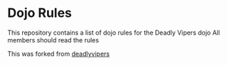 Dojo Rules
==========

This repository contains a list of dojo rules for the Deadly Vipers dojo
All members should read the rules

This was forked from [deadlyvipers](https://github.com/deadlyvipers)
